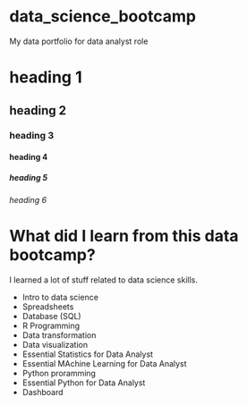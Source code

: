 # data_science_bootcamp
My data portfolio for data analyst role

# heading 1
## heading 2
### heading 3
#### heading 4
##### heading 5
###### heading 6

# What did I learn from this data bootcamp?
I learned a lot of stuff related to data science skills.
- Intro to data science
- Spreadsheets
- Database (SQL)
- R Programming
- Data transformation
- Data visualization
- Essential Statistics for Data Analyst
- Essential MAchine Learning for Data Analyst
- Python proramming
- Essential Python for Data Analyst
- Dashboard
